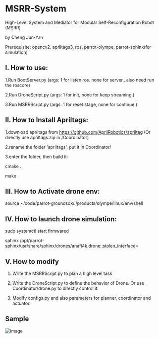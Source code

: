 # MSRR-System
High-Level System and Mediator for Modular Self-Reconfiguration Robot (MSRR)

by Cheng Jun-Yan

Prerequisite: opencv2, apriltags3, ros, parrot-olympe, parrot-sphinx(for simulation)

## I. How to use:

1.Run BootServer.py (args: 1 for listen ros. none for server., also need run the roscore)

2.Run DroneScript.py (args: 1 for init, none for keep streaming.)

3.Run MSRRScript.py (args: 1 for reset stage, none for continue.)

## II. How to Install Apriltags:

1.download apriltags from https://github.com/AprilRobotics/apriltag (Or directly use apriltags.zip in /Coordinator)

2.rename the folder 'apriltags', put it in Coordinator/

3.enter the folder, then build it:

cmake .

make

## III. How to Activate drone env:

source ~/code/parrot-groundsdk/./products/olympe/linux/env/shell

## IV. How to launch drone simulation:

sudo systemctl start firmwared

sphinx /opt/parrot-sphinx/usr/share/sphinx/drones/anafi4k.drone::stolen_interface=

## V. How to modify

1. Write the MSRRScript.py to plan a high level task

2. Write the DroneScript.py to define the behavior of Drone. Or use Coordinator/drone.py to directly control it.

3. Modify configs.py and also parameters for planner, coordinator and actuator.

## Sample

![image](https://github.com/chengjunyan1/MSRR-System/raw/add-license-1/sample.png)
